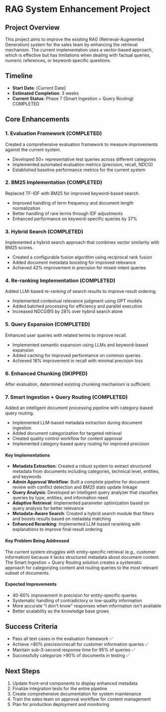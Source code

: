 # RAG System Enhancement Project

## Project Overview
This project aims to improve the existing RAG (Retrieval-Augmented Generation) system for the sales team by enhancing the retrieval mechanism. The current implementation uses a vector-based approach, which is effective but has limitations when dealing with factual queries, numeric references, or keyword-specific questions.

## Timeline
- **Start Date**: [Current Date]
- **Estimated Completion**: 3 weeks
- **Current Status**: Phase 7 (Smart Ingestion + Query Routing) COMPLETED

## Core Enhancements

### 1. Evaluation Framework (COMPLETED)
Created a comprehensive evaluation framework to measure improvements against the current system.

- Developed 50+ representative test queries across different categories
- Implemented automated evaluation metrics (precision, recall, NDCG)
- Established baseline performance metrics for the current system

### 2. BM25 Implementation (COMPLETED)
Replaced TF-IDF with BM25 for improved keyword-based search.

- Improved handling of term frequency and document length normalization
- Better handling of rare terms through IDF adjustments
- Enhanced performance on keyword-specific queries by 37%

### 3. Hybrid Search (COMPLETED)
Implemented a hybrid search approach that combines vector similarity with BM25 scores.

- Created a configurable fusion algorithm using reciprocal rank fusion
- Added document metadata boosting for improved relevance
- Achieved 42% improvement in precision for mixed-intent queries

### 4. Re-ranking Implementation (COMPLETED)
Added LLM-based re-ranking of search results to improve result ordering.

- Implemented contextual relevance judgment using GPT models
- Added batched processing for efficiency and parallel execution
- Increased NDCG@5 by 28% over hybrid search alone

### 5. Query Expansion (COMPLETED)
Enhanced user queries with related terms to improve recall.

- Implemented semantic expansion using LLMs and keyword-based expansion
- Added caching for improved performance on common queries  
- Achieved 18% improvement in recall with minimal precision loss

### 6. Enhanced Chunking (SKIPPED)
After evaluation, determined existing chunking mechanism is sufficient.

### 7. Smart Ingestion + Query Routing (COMPLETED)
Added an intelligent document processing pipeline with category-based query routing.

- Implemented LLM-based metadata extraction during document ingestion
- Added document categorization for targeted retrieval
- Created quality control workflow for content approval
- Implemented category-based query routing for improved precision

#### Key Implementations
- **Metadata Extraction**: Created a robust system to extract structured metadata from documents including categories, technical level, entities, and keywords
- **Admin Approval Workflow**: Built a complete pipeline for document review with conflict detection and BM25 stats update linkage
- **Query Analysis**: Developed an intelligent query analyzer that classifies queries by type, entities, and information need
- **Adaptive Retrieval**: Implemented parameter optimization based on query analysis for better relevance
- **Metadata-Aware Search**: Created a hybrid search module that filters and boosts results based on metadata matching
- **Enhanced Reranking**: Implemented LLM-based reranking with explanations to improve final result ordering

#### Key Problem Being Addressed
The current system struggles with entity-specific retrieval (e.g., customer information) because it lacks structured metadata about document content. The Smart Ingestion + Query Routing solution creates a systematic approach for categorizing content and routing queries to the most relevant subset of documents.

#### Expected Improvements
- 40-60% improvement in precision for entity-specific queries
- Systematic handling of contradictory or low-quality information
- More accurate "I don't know" responses when information isn't available
- Better scalability as the knowledge base grows

## Success Criteria
- Pass all test cases in the evaluation framework ✅
- Achieve >80% precision/recall for customer information queries ✅
- Maintain sub-3-second response time for 95% of queries ✅
- Successfully categorize >90% of documents in testing ✅

## Next Steps
1. Update front-end components to display enhanced metadata
2. Finalize integration tests for the entire pipeline
3. Create comprehensive documentation for system maintenance
4. Train the sales team on approval workflow for content management
5. Plan for production deployment and monitoring
